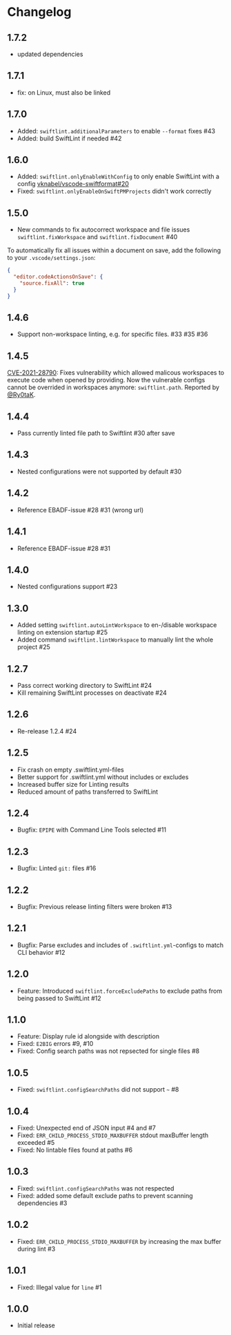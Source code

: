 # Changelog

## 1.7.2

- updated dependencies

## 1.7.1

- fix: on Linux, must also be linked

## 1.7.0

- Added: `swiftlint.additionalParameters` to enable `--format` fixes #43
- Added: build SwiftLint if needed #42

## 1.6.0

- Added: `swiftlint.onlyEnableWithConfig` to only enable SwiftLint with a config [vknabel/vscode-swiftformat#20](https://github.com/vknabel/vscode-swiftformat/issues/20)
- Fixed: `swiftlint.onlyEnableOnSwiftPMProjects` didn't work correctly

## 1.5.0

- New commands to fix autocorrect workspace and file issues `swiftlint.fixWorkspace` and `swiftlint.fixDocument` #40

To automatically fix all issues within a document on save, add the following to your `.vscode/settings.json`:

```json
{
  "editor.codeActionsOnSave": {
    "source.fixAll": true
  }
}
```

## 1.4.6

- Support non-workspace linting, e.g. for specific files. #33 #35 #36

## 1.4.5

[CVE-2021-28790](https://cve.mitre.org/cgi-bin/cvename.cgi?name=CVE-2021-28790): Fixes vulnerability which allowed malicous workspaces to execute code when opened by providing. Now the vulnerable configs cannot be overrided in workspaces anymore: `swiftlint.path`. Reported by [@Ry0taK](https://github.com/Ry0taK).

## 1.4.4

- Pass currently linted file path to Swiftlint #30 after save

## 1.4.3

- Nested configurations were not supported by default #30

## 1.4.2

- Reference EBADF-issue #28 #31 (wrong url)

## 1.4.1

- Reference EBADF-issue #28 #31

## 1.4.0

- Nested configurations support #23

## 1.3.0

- Added setting `swiftlint.autoLintWorkspace` to en-/disable workspace linting on extension startup #25
- Added command `swiftlint.lintWorkspace` to manually lint the whole project #25

## 1.2.7

- Pass correct working directory to SwiftLint #24
- Kill remaining SwiftLint processes on deactivate #24

## 1.2.6

- Re-release 1.2.4 #24

## 1.2.5

- Fix crash on empty .swiftlint.yml-files
- Better support for .swiftlint.yml without includes or excludes
- Increased buffer size for Linting results
- Reduced amount of paths transferred to SwiftLint

## 1.2.4

- Bugfix: `EPIPE` with Command Line Tools selected #11

## 1.2.3

- Bugfix: Linted `git:` files #16

## 1.2.2

- Bugfix: Previous release linting filters were broken #13

## 1.2.1

- Bugfix: Parse excludes and includes of `.swiftlint.yml`-configs to match CLI behavior #12

## 1.2.0

- Feature: Introduced `swiftlint.forceExcludePaths` to exclude paths from being passed to SwiftLint #12

## 1.1.0

- Feature: Display rule id alongside with description
- Fixed: `E2BIG` errors #9, #10
- Fixed: Config search paths was not repsected for single files #8

## 1.0.5

- Fixed: `swiftlint.configSearchPaths` did not support `~` #8

## 1.0.4

- Fixed: Unexpected end of JSON input #4 and #7
- Fixed: `ERR_CHILD_PROCESS_STDIO_MAXBUFFER` stdout maxBuffer length exceeded #5
- Fixed: No lintable files found at paths #6

## 1.0.3

- Fixed: `swiftlint.configSearchPaths` was not respected
- Fixed: added some default exclude paths to prevent scanning dependencies #3

## 1.0.2

- Fixed: `ERR_CHILD_PROCESS_STDIO_MAXBUFFER` by increasing the max buffer during lint #3

## 1.0.1

- Fixed: Illegal value for `line` #1

## 1.0.0

- Initial release

